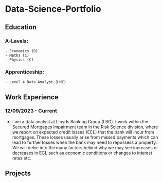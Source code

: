 # Data-Science-Portfolio

## Education
### A-Levels:
    - Economics (B)
    - Maths (C)
    - Physics (C)
### Apprenticeship:
    - Level 4 Data Analyst (HNC)

## Work Experience
### 12/09/2023 - Current 
- I am a data analyst at Lloyds Banking Group (LBG). I work within the Secured Mortgages Impairment team in the Risk Science division, where we report on expected credit losses (ECL) that the bank will incur from mortgages. These losses usually arise from missed payments which can lead to further losses when the bank may need to repossess a property. We will delve into the many factors behind why we may see increases or decreases in ECL such as economic conditions or changes to interest rates etc.

## Projects
